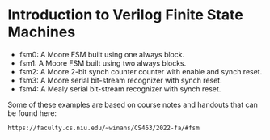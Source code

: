 # Introduction to Verilog Finite State Machines

- fsm0: A Moore FSM built using one always block.
- fsm1: A Moore FSM built using two always blocks.
- fsm2: A Moore 2-bit synch counter counter with enable and synch reset.
- fsm3: A Moore serial bit-stream recognizer with synch reset.
- fsm4: A Mealy serial bit-stream recognizer with synch reset.

Some of these examples are based on course notes and handouts that can 
be found here:

	https://faculty.cs.niu.edu/~winans/CS463/2022-fa/#fsm
